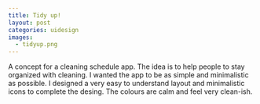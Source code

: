 ```yaml
---
title: Tidy up!
layout: post
categories: uidesign
images:
  - tidyup.png
---
```


A concept for a cleaning schedule app. The idea is to help people to stay organized with cleaning. I wanted the app to be as simple and minimalistic as possible. I designed a very easy to understand layout and minimalistic icons to complete the desing. The colours are calm and feel very clean-ish.
